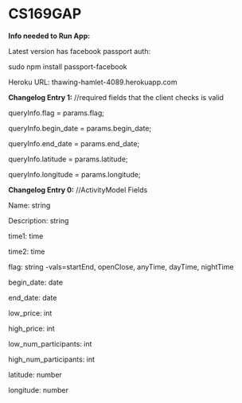 CS169GAP
========
<b>Info needed to Run App:</b>
	<p>Latest version has facebook passport auth:</p> 
	<p>sudo npm install passport-facebook</p>
	<p>Heroku URL: thawing-hamlet-4089.herokuapp.com</p>

<b>Changelog Entry 1:</b>
	//required fields that the client checks is valid
    <p>queryInfo.flag = params.flag;</p>
    <p>queryInfo.begin_date = params.begin_date;</p>
    <p>queryInfo.end_date = params.end_date;</p>
    <p>queryInfo.latitude = params.latitude;</p>
    <p>queryInfo.longitude = params.longitude;</p>

<b>Changelog Entry 0:</b>
	//ActivityModel Fields
	<p>Name: string</p>
	<p>Description: string</p>
	<p>time1: time</p>
	<p>time2: time</p>
	<p>flag: string -vals=startEnd, openClose, anyTime, dayTime, nightTime</p>
	<p>begin_date: date</p>
	<p>end_date: date</p>
	<p>low_price: int</p>
	<p>high_price: int</p>
	<p>low_num_participants: int</p>
	<p>high_num_participants: int</p>
	<p>latitude: number</p>
	<p>longitude: number</p>